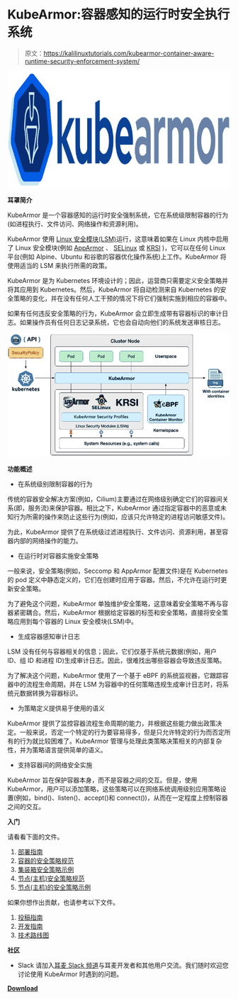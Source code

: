 # KubeArmor:容器感知的运行时安全执行系统

> 原文：<https://kalilinuxtutorials.com/kubearmor-container-aware-runtime-security-enforcement-system/>

[![KubeArmor : Container-aware Runtime Security Enforcement System](img//dd164d1333d5ceecc461f0c0224c665f.png "KubeArmor : Container-aware Runtime Security Enforcement System")](https://1.bp.blogspot.com/-uZmXsUAIilQ/YJ4iRXD3k6I/AAAAAAAAJFg/2tR42cE5ISsE0WZvLINVSuwmndtetHV0wCLcBGAsYHQ/s728/logo%2B%25281%2529.png)

**耳罩简介**

KubeArmor 是一个容器感知的运行时安全强制系统，它在系统级限制容器的行为(如进程执行、文件访问、网络操作和资源利用)。

KubeArmor 使用 [Linux 安全模块(LSM)](https://en.wikipedia.org/wiki/Linux_Security_Modules)运行，这意味着如果在 Linux 内核中启用了 Linux 安全模块(例如 [AppArmor](https://en.wikipedia.org/wiki/AppArmor) 、 [SELinux](https://en.wikipedia.org/wiki/Security-Enhanced_Linux) 或 [KRSI](https://lwn.net/Articles/808048/) )，它可以在任何 Linux 平台(例如 Alpine、Ubuntu 和谷歌的容器优化操作系统)上工作。KubeArmor 将使用适当的 LSM 来执行所需的政策。

KubeArmor 是为 Kubernetes 环境设计的；因此，运营商只需要定义安全策略并将其应用到 Kubernetes。然后，KubeArmor 将自动检测来自 Kubernetes 的安全策略的变化，并在没有任何人工干预的情况下将它们强制实施到相应的容器中。

如果有任何违反安全策略的行为，KubeArmor 会立即生成带有容器标识的审计日志。如果操作员有任何日志记录系统，它也会自动向他们的系统发送审核日志。

![](img//989e3536618effee1eaf3b9b265d89cc.png)

**功能概述**

*   在系统级别限制容器的行为

传统的容器安全解决方案(例如，Cilium)主要通过在网络级别确定它们的容器间关系(即，服务流)来保护容器。相比之下，KubeArmor 通过指定容器中的恶意或未知行为所需的操作来防止这些行为(例如，应该只允许特定的进程访问敏感文件)。

为此，KubeArmor 提供了在系统级过滤进程执行、文件访问、资源利用，甚至容器内部的网络操作的能力。

*   在运行时对容器实施安全策略

一般来说，安全策略(例如，Seccomp 和 AppArmor 配置文件)是在 Kubernetes 的 pod 定义中静态定义的，它们在创建时应用于容器。然后，不允许在运行时更新安全策略。

为了避免这个问题，KubeArmor 单独维护安全策略，这意味着安全策略不再与容器紧密耦合。然后，KubeArmor 根据给定容器的标签和安全策略，直接将安全策略应用到每个容器的 Linux 安全模块(LSM)中。

*   生成容器感知审计日志

LSM 没有任何与容器相关的信息；因此，它们仅基于系统元数据(例如，用户 ID、组 ID 和进程 ID)生成审计日志。因此，很难找出哪些容器会导致违反策略。

为了解决这个问题，KubeArmor 使用了一个基于 eBPF 的系统监视器，它跟踪容器中的流程生命周期，并在 LSM 为容器中的任何策略违规生成审计日志时，将系统元数据转换为容器标识。

*   为策略定义提供易于使用的语义

KubeArmor 提供了监控容器流程生命周期的能力，并根据这些能力做出政策决定。一般来说，否定一个特定的行为要容易得多，但是只允许特定的行为而否定所有的行为就比较困难了。KubeArmor 管理与处理此类策略决策相关的内部复杂性，并为策略语言提供简单的语义。

*   支持容器间的网络安全实施

KubeArmor 旨在保护容器本身，而不是容器之间的交互。但是，使用 KubeArmor，用户可以添加策略，这些策略可以在网络系统调用级别应用策略设置(例如，bind()、listen()、accept()和 connect())，从而在一定程度上控制容器之间的交互。

**入门**

请看看下面的文件。

1.  [部署指南](https://github.com/accuknox/KubeArmor/blob/master/getting-started/deployment_guide.md)
2.  [容器的安全策略规范](https://github.com/accuknox/KubeArmor/blob/master/getting-started/security_policy_specification.md)
3.  [集装箱安全策略示例](https://github.com/accuknox/KubeArmor/blob/master/getting-started/security_policy_examples.md)
4.  [节点(主机)安全策略规范](https://github.com/accuknox/KubeArmor/blob/master/getting-started/host_security_policy_specification.md)
5.  [节点(主机)的安全策略示例](https://github.com/accuknox/KubeArmor/blob/master/getting-started/host_security_policy_examples.md)

如果你想作出贡献，也请参考以下文件。

1.  [投稿指南](https://github.com/accuknox/KubeArmor/blob/master/contribution/contribution_guide.md)
2.  [开发指南](https://github.com/accuknox/KubeArmor/blob/master/contribution/development_guide.md)
3.  [技术路线图](https://github.com/accuknox/KubeArmor/blob/master/contribution/technical_roadmap.md)

**社区**

*   Slack 请加入[耳麦 Slack 频道](https://kubearmor.herokuapp.com/)与耳麦开发者和其他用户交流。我们随时欢迎您讨论使用 KubeArmor 时遇到的问题。

[**Download**](https://github.com/accuknox/KubeArmor)